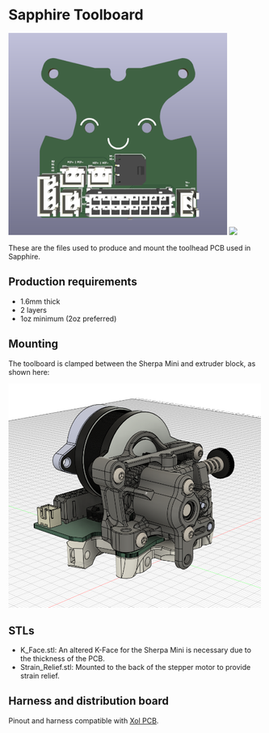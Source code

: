 # Sapphire Toolboard

<p float="left">
  <img src="../Images/Toolboard_Render.png" height="400">
  <img src="../Images/Toolboard.png" height="400">
</p>

These are the files used to produce and mount the toolhead PCB used in Sapphire.

## Production requirements

* 1.6mm thick
* 2 layers
* 1oz minimum (2oz preferred)

## Mounting

The toolboard is clamped between the Sherpa Mini and extruder block, as shown here:

<img src="../Images/Toolboard_Mounting.png" width="500">

## STLs

* K_Face.stl: An altered K-Face for the Sherpa Mini is necessary due to the thickness of the PCB.
* Strain_Relief.stl: Mounted to the back of the stepper motor to provide strain relief.

## Harness and distribution board

Pinout and harness compatible with [Xol PCB](https://github.com/ruiqimao/VoronStuff/tree/main/Xol_PCB).
